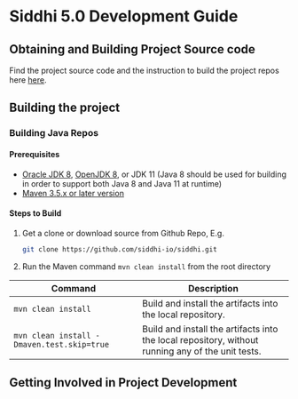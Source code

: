 # Siddhi 5.0 Development Guide

## Obtaining and Building Project Source code 

Find the project source code and the instruction to build the project repos here [here](source).

## Building the project 

### Building Java Repos

#### Prerequisites
* [Oracle JDK 8](http://www.oracle.com/technetwork/java/javase/downloads/jdk8-downloads-2133151.html), [OpenJDK 8](http://openjdk.java.net/install/), or JDK 11 (Java 8 should be used for building in order to support both Java 8 and Java 11 at runtime)
* [Maven 3.5.x or later version](https://maven.apache.org/install.html)

#### Steps to Build
1. Get a clone or download source from Github Repo, E.g.

    ```bash
    git clone https://github.com/siddhi-io/siddhi.git
    ```
    
2. Run the Maven command ``mvn clean install`` from the root directory
 
  Command | Description
  --- | ---
  `mvn clean install` | Build and install the artifacts into the local repository.
  `mvn clean install -Dmaven.test.skip=true` | Build and install the artifacts into the local repository, without running any of the unit tests.

## Getting Involved in Project Development


 